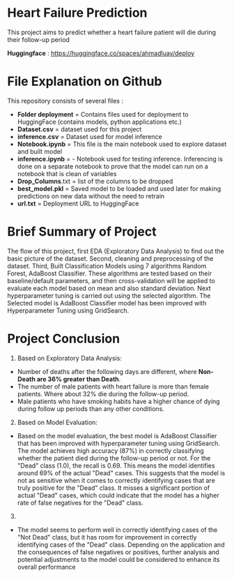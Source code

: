 # Heart Failure Prediction
This project aims to predict whether a heart failure patient will die during their follow-up period

**Huggingface** : https://huggingface.co/spaces/ahmadluay/deploy

# File Explanation on Github
This repository consists of several files :

- **Folder deployment** = Contains files used for deployment to HuggingFace (contains models, python applications etc.)
- **Dataset.csv** = dataset used for this project
- **inference.csv** = Dataset used for model inference
- **Notebook.ipynb** = This file is the main notebook used to explore dataset and built model
- **inference.ipynb** = - Notebook used for testing inference. Inferencing is done on a separate notebook to prove that the model can run on a notebook that is clean of variables
- **Drop_Columns**.txt = list of the columns to be dropped
- **best_model.pkl** = Saved model to be loaded and used later for making predictions on new data without the need to retrain
- **url.txt** = Deployment URL to HuggingFace

# Brief Summary of Project
The flow of this project, first EDA (Exploratory Data Analysis) to find out the basic picture of the dataset. Second, cleaning and preprocessing of the dataset. Third, Built Classification Models using 7 algorithms Random Forest, AdaBoost Classifier. These algorithms are tested based on their baseline/default parameters, and then cross-validation will be applied to evaluate each model based on mean and also standard deviation. Next hyperparameter tuning is carried out using the selected algorithm. The Selected model is AdaBoost Classifier model has been improved with Hyperparameter Tuning using GridSearch.

# Project Conclusion
1. Based on Exploratory Data Analysis:
  - Number of deaths after the following days are different, where __Non-Death are 36% greater than Death__.
  - The number of male patients with heart failure is more than female patients. Where about 32% die during the follow-up period.
  - Male patients who have smoking habits have a higher chance of dying during follow up periods than any other conditions.

2. Based on Model Evaluation:
  - Based on the model evaluation, the best model is AdaBoost Classifier that has been improved with hyperparameter tuning using GridSearch. The model achieves high accuracy (87%) in correctly classifying whether the patient died during the follow-up period or not. For the "Dead" class (1.0), the recall is 0.69. This means the model identifies around 69% of the actual "Dead" cases. This suggests that the model is not as sensitive when it comes to correctly identifying cases that are truly positive for the "Dead" class. It misses a significant portion of actual "Dead" cases, which could indicate that the model has a higher rate of false negatives for the "Dead" class. 

3. 
  - The model seems to perform well in correctly identifying cases of the "Not Dead" class, but it has room for improvement in correctly identifying cases of the "Dead" class. Depending on the application and the consequences of false negatives or positives, further analysis and potential adjustments to the model could be considered to enhance its overall performance